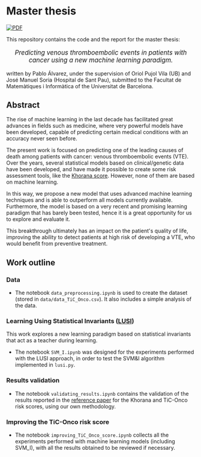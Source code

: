 # Master thesis

[![PDF](https://img.shields.io/badge/PDF-latest-blue.svg?style=flat)](https://github.com/pabloac31/TFM/TFM.pdf)

This repository contains the code and the report for the master thesis:

<p align="center" style="font-size:larger;">
<i>Predicting venous thromboembolic events in patients with cancer using a new machine learning paradigm.</i>
</p>

written by Pablo Álvarez, under the supervision of Oriol Pujol Vila (UB) and José Manuel Soria (Hospital de Sant Pau), submitted to the Facultat de Matemàtiques i Informàtica of the Universitat de Barcelona.

## Abstract
The rise of machine learning in the last decade has facilitated great advances in fields such as medicine, where very powerful models have been developed, capable of predicting certain medical conditions with an accuracy never seen before.

The present work is focused on predicting one of the leading causes of death among patients with cancer: venous thromboembolic events (VTE). Over the years, several statistical models based on clinical/genetic data have been developed, and have made it possible to create some risk assessment tools, like the [Khorana score](https://pubmed.ncbi.nlm.nih.gov/18216292/). However, none of them are based on machine learning. 

In this way, we propose a new model that uses advanced machine learning techniques and is able to outperform all models currently available. Furthermore, the model is based on a very recent and promising learning paradigm that has barely been tested, hence it is a great opportunity for us to explore and evaluate it. 

This breakthrough ultimately has an impact on the patient's quality of life, improving the ability to detect patients at high risk of developing a VTE, who would benefit from preventive treatment.

## Work outline

### Data
- The notebook ```data_preprocessing.ipynb``` is used to create the dataset (stored in  ```data/data_TiC_Onco.csv```). It also includes a simple analysis of the data.

### Learning Using Statistical Invariants ([LUSI](https://link.springer.com/article/10.1007/s10994-018-5742-0))
This work explores a new learning paradigm based on statistical invariants that act as a teacher during learning.
- The notebook ```SVM_I.ipynb``` was designed for the experiments performed with the LUSI approach, in order to test the SVM&I algorithm implemented in ```lusi.py```.

### Results validation
- The notebook ```validating_results.ipynb``` contains the validation of the results reported in the [reference paper](https://pubmed.ncbi.nlm.nih.gov/29588512/) for the Khorana and TiC-Onco risk scores, using our own methodology.

### Improving the TiC-Onco risk score
- The notebook ```improving_TiC_Onco_score.ipynb``` collects all the experiments performed with machine learning models (including SVM_I), with all the results obtained to be reviewed if necessary.
